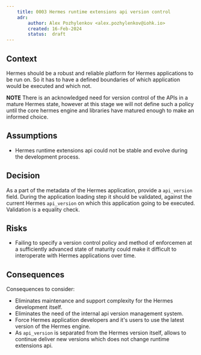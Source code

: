 ```yaml
---
    title: 0003 Hermes runtime extensions api version control
    adr:
        author: Alex Pozhylenkov <alex.pozhylenkov@iohk.io>
        created: 16-Feb-2024
        status:  draft
---
```


## Context

Hermes should be a robust and reliable platform for Hermes applications to be run on.
So it has to have a defined boundaries of which application would be executed and which not.

**NOTE**
There is an acknowledged need for version control of the APIs in a mature Hermes state,
however at this stage we will not define such a policy until the core hermes engine
and libraries have matured enough to make an informed choice.

## Assumptions

* Hermes runtime extensions api could not be stable and evolve during the development process.

## Decision

As a part of the metadata of the Hermes application, provide a `api_version` field.
During the application loading step it should be validated,
against the current Hermes `api_version` on which this application going to be executed.
Validation is a equality check.

## Risks

* Failing to specify a version control policy and method of enforcemen
at a sufficiently advanced state of maturity could make it difficult
to interoperate with Hermes applications over time.

## Consequences

Consequences to consider:

* Eliminates maintenance and support complexity for the Hermes development itself.
* Eliminates the need of the internal api version management system.
* Force Hermes application developers and it's users to use the latest version of the Hermes engine.
* As `api_version` is separated from the Hermes version itself,
allows to continue deliver new versions which does not change runtime extensions api.
